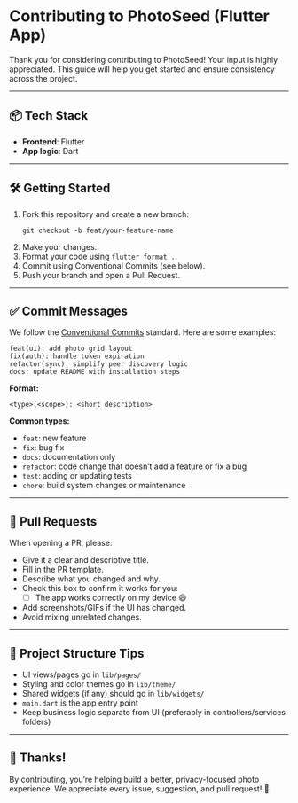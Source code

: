 # Contributing to PhotoSeed (Flutter App)

Thank you for considering contributing to PhotoSeed! Your input is highly appreciated. This guide will help you get started and ensure consistency across the project.

---

## 📦 Tech Stack

- **Frontend**: Flutter
- **App logic**: Dart

---

## 🛠 Getting Started

1. Fork this repository and create a new branch:
   ```
   git checkout -b feat/your-feature-name
   ```
2. Make your changes.
3. Format your code using `flutter format .`.
4. Commit using Conventional Commits (see below).
5. Push your branch and open a Pull Request.

---

## ✅ Commit Messages

We follow the [Conventional Commits](https://www.conventionalcommits.org/en/v1.0.0/) standard. Here are some examples:

```
feat(ui): add photo grid layout
fix(auth): handle token expiration
refactor(sync): simplify peer discovery logic
docs: update README with installation steps
```

**Format:**

```
<type>(<scope>): <short description>
```

**Common types:**

- `feat`: new feature
- `fix`: bug fix
- `docs`: documentation only
- `refactor`: code change that doesn’t add a feature or fix a bug
- `test`: adding or updating tests
- `chore`: build system changes or maintenance

---

## 🚀 Pull Requests

When opening a PR, please:

- Give it a clear and descriptive title.
- Fill in the PR template.
- Describe what you changed and why.
- Check this box to confirm it works for you:
  - [ ] The app works correctly on my device 😄
- Add screenshots/GIFs if the UI has changed.
- Avoid mixing unrelated changes.

---

## 📁 Project Structure Tips

- UI views/pages go in `lib/pages/`
- Styling and color themes go in `lib/theme/`
- Shared widgets (if any) should go in `lib/widgets/`
- `main.dart` is the app entry point
- Keep business logic separate from UI (preferably in controllers/services folders)

---

## 🙏 Thanks!

By contributing, you’re helping build a better, privacy-focused photo experience. We appreciate every issue, suggestion, and pull request! 💚
